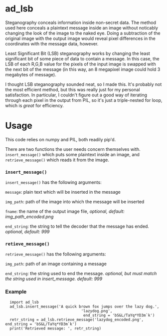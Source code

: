 # ad_lsb
Steganography conceals information inside non-secret data.  The method used here conceals a plaintext message inside an image without noticably changing the look of the image to the naked eye.  Doing a subtraction of the original image with the output image would reveal pixel differences in the coordinates with the message data, however.

Least Significant Bit (LSB) steganography works by changing the least significant bit of some piece of data to contain a message.  In this case, the LSB of each R,G,B value for the pixels of the input image is swapped with the next bit of the message (in this way, an 8 megapixel image could hold 3 megabytes of message).

I thought LSB steganography sounded neat, so I made this.  It's probably not the most efficient method, but this was really just for my personal satisfaction.  In particular, I couldn't figure out a good way of iterating through each pixel in the output from PIL, so it's just a triple-nested for loop, which is *great* for efficiency.

# Usage
This code relies on numpy and PIL, both readily pip'd.

There are two functions the user needs concern themselves with.  `insert_message()` which puts some plaintext inside an image, and `retrieve_message()` which reads it from the image.

### `insert_message()`
`insert_message()` has the following arguments:

`message`: plain text which will be inserted in the message

`img_path`: path of the image into which the message will be inserted

`fname`: the name of the output image file, *optional, default: img_path_encoded.png*

`end_string`: the string to tell the decoder that the message has ended.  *optional, default: 999*

### `retieve_message()`
`retrieve_message()` has the following arguments:

`img_path`: path of an image containing a message

`end_string`:  the string used to end the message.  *optional, but must match the string used in insert_message.  default: 999*

### Example
```
  import ad_lsb
  ad_lsb.insert_message('A quick brown fox jumps over the lazy dog.',
                                  'lazydog.png',
                                   end_string = 'bS&L/TaYq*YD3m`k')
  retr_string = ad_lsb.retrieve_message('lazydog_encoded.png', end_string = 'bS&L/TaYq*YD3m`k')
  print('Retrieved message: ', retr_string)
```
